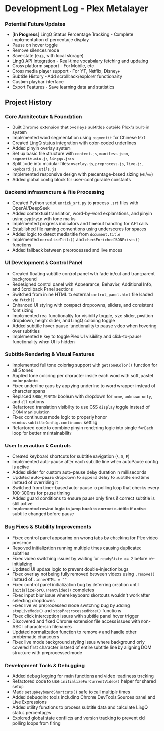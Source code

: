 # Development Log - Plex Metalayer

### Potential Future Updates
- [**In Progress**] LingQ Status Percentage Tracking - Complete implementation of percentage display
- Pause on hover toggle
- Remove silences mode
- Save state (e.g., with local storage)
- LingQ API Integration - Real-time vocabulary fetching and updating
- Cross platform support - For Mobile, etc. 
- Cross media player support - For YT, Netflix, Disney+
- Subtitle History - Add scrollback/explorer functionality
- Custom playbar interface
- Export Features - Save learning data and statistics

## Project History

### Core Architecture & Foundation
- Built Chrome extension that overlays subtitles outside Plex's built-in system
- Implemented word segmentation using `segmentit` for Chinese text
- Created LingQ status integration with color-coded underlines
- Added pinyin overlay system
- Set up basic file structure with `content.js`, `manifest.json`, `segmentit.min.js`, `lingqs.json`
- Split code into modular files: `overlay.js`, `preprocess.js`, `live.js`, `keyboard.js`, `utils.js`
- Implemented responsive design with percentage-based sizing (`vh`/`vw`)
- Added global config block for user-configurable constants

### Backend Infrastructure & File Processing
- Created Python script `enrich_srt.py` to process `.srt` files with OpenAI/DeepSeek
- Added contextual translation, word-by-word explanations, and pinyin using `pypinyin` with tone marks
- Implemented progress indicators and timeout handling for API calls
- Established file naming conventions using underscores for spaces
- Added logic to detect media title from `document.title`
- Implemented `normalizeTitle()` and `checkEnrichedJSONExists()` functions
- Added fallback between preprocessed and live modes

### UI Development & Control Panel
- Created floating subtitle control panel with fade in/out and transparent background
- Redesigned control panel with Appearance, Behavior, Additional Info, and Scrollback Panel sections
- Switched from inline HTML to external `control_panel.html` file loaded via `fetch()`
- Enhanced UI styling with compact dropdowns, sliders, and consistent font sizing
- Implemented real functionality for visibility toggle, size slider, position dropdown, height slider, and LingQ coloring toggle
- Added subtitle hover pause functionality to pause video when hovering over subtitles
- Implemented `H` key to toggle Plex UI visibility and click-to-pause functionality when UI is hidden

### Subtitle Rendering & Visual Features
- Implemented full tone coloring support with `getToneColor()` function for all 5 tones
- Applied tone coloring per character inside each word with soft, pastel color palette
- Fixed underline gaps by applying underline to word wrapper instead of character spans
- Replaced `SHOW_PINYIN` boolean with dropdown for `none`, `unknown-only`, and `all` options
- Refactored translation visibility to use CSS `display` toggle instead of DOM manipulation
- Fixed continuous mode logic to properly honor `window.subtitleConfig.continuous` setting
- Refactored code to combine pinyin rendering logic into single `forEach` loop for better maintainability

### User Interaction & Controls
- Created keyboard shortcuts for subtitle navigation (`R`, `S`, `F`)
- Implemented auto-pause after each subtitle line when autoPause config is active
- Added slider for custom auto-pause delay duration in milliseconds
- Updated auto-pause dropdown to append delay to subtitle end time instead of overriding it
- Switched from timer-based auto-pause to polling loop that checks every 100-300ms for pause timing
- Added guard conditions to ensure pause only fires if correct subtitle is still active
- Implemented rewind logic to jump back to correct subtitle if active subtitle changed before pause

### Bug Fixes & Stability Improvements
- Fixed control panel appearing on wrong tabs by checking for Plex video presence
- Resolved initialization running multiple times causing duplicated subtitles
- Fixed video switching issues by waiting for `readyState >= 2` before re-initializing
- Updated UI update logic to prevent double-injection bugs
- Fixed overlay not being fully removed between videos using `.remove()` instead of `.innerHTML = ""`
- Fixed control panel initialization bug by deferring creation until `initializeForCurrentVideo()` completes
- Fixed input blur issue where keyboard shortcuts wouldn't work after selecting dropdowns
- Fixed live vs preprocessed mode switching bug by adding `stopLiveMode()` and `stopPreprocessedMode()` functions
- Fixed click interception issues with subtitle panel hover trigger
- Discovered and fixed Chrome extension file access issues with non-ASCII characters in filenames
- Updated normalization function to remove `#` and handle other problematic characters
- Fixed live mode background styling issue where background only covered first character instead of entire subtitle line by aligning DOM structure with preprocessed mode

### Development Tools & Debugging
- Added debug logging for main functions and video readiness tracking
- Refactored code to use `initializeForCurrentVideo()` helper for shared setup
- Made `setupKeyboardShortcuts()` safe to call multiple times
- Added debugging tools including Chrome DevTools Sources panel and Live Expressions
- Added utility functions to process subtitle data and calculate LingQ status percentages
- Explored global state conflicts and version tracking to prevent old polling loops from firing

